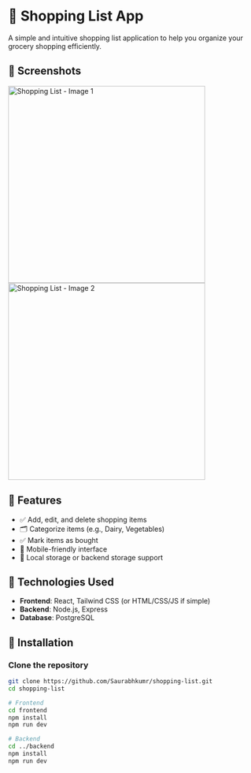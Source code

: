 # 🛒 Shopping List App

A simple and intuitive shopping list application to help you organize your grocery shopping efficiently.

## 📸 Screenshots

<img src="src/assets/screenshots/image1.png" alt="Shopping List - Image 1" width="400" />
<img src="src/assets/screenshots/image2.png" alt="Shopping List - Image 2" width="400" />


## 🚀 Features

- ✅ Add, edit, and delete shopping items
- 🗂️ Categorize items (e.g., Dairy, Vegetables)
- ✅ Mark items as bought
- 📱 Mobile-friendly interface
- 💾 Local storage or backend storage support

## 🧪 Technologies Used

- **Frontend**: React, Tailwind CSS (or HTML/CSS/JS if simple)
- **Backend**: Node.js, Express
- **Database**: PostgreSQL
  
## 🔧 Installation

### Clone the repository

```bash
git clone https://github.com/Saurabhkumr/shopping-list.git
cd shopping-list

# Frontend
cd frontend
npm install
npm run dev

# Backend
cd ../backend
npm install
npm run dev


